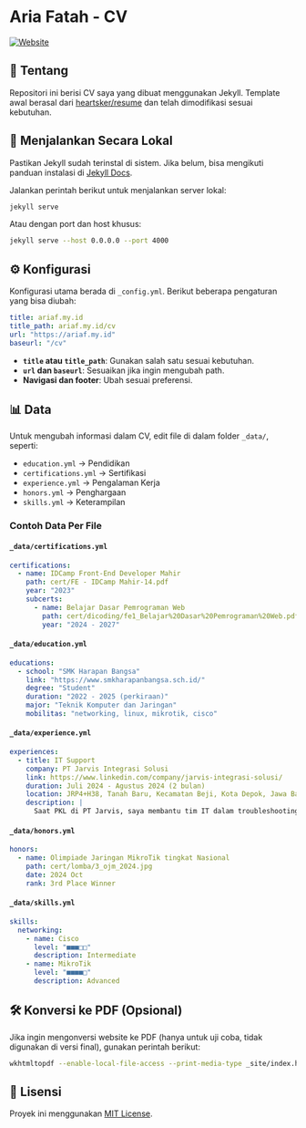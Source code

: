 # Aria Fatah - CV

[![Website](https://img.shields.io/badge/Website-ariaf.my.id-blue)](https://ariaf.my.id/cv)

## 📌 Tentang
Repositori ini berisi CV saya yang dibuat menggunakan Jekyll. Template awal berasal dari [heartsker/resume](https://github.com/heartsker/resume) dan telah dimodifikasi sesuai kebutuhan.

## 🚀 Menjalankan Secara Lokal
Pastikan Jekyll sudah terinstal di sistem. Jika belum, bisa mengikuti panduan instalasi di [Jekyll Docs](https://jekyllrb.com/docs/installation/).

Jalankan perintah berikut untuk menjalankan server lokal:
```bash
jekyll serve
```
Atau dengan port dan host khusus:
```bash
jekyll serve --host 0.0.0.0 --port 4000
```

## ⚙️ Konfigurasi
Konfigurasi utama berada di `_config.yml`. Berikut beberapa pengaturan yang bisa diubah:

```yaml
title: ariaf.my.id
title_path: ariaf.my.id/cv
url: "https://ariaf.my.id"
baseurl: "/cv"
```
- **`title` atau `title_path`**: Gunakan salah satu sesuai kebutuhan.
- **`url` dan `baseurl`**: Sesuaikan jika ingin mengubah path.
- **Navigasi dan footer**: Ubah sesuai preferensi.

## 📊 Data
Untuk mengubah informasi dalam CV, edit file di dalam folder `_data/`, seperti:
- `education.yml` → Pendidikan
- `certifications.yml` → Sertifikasi
- `experience.yml` → Pengalaman Kerja
- `honors.yml` → Penghargaan
- `skills.yml` → Keterampilan

### Contoh Data Per File
#### `_data/certifications.yml`
```yaml
certifications:
  - name: IDCamp Front-End Developer Mahir
    path: cert/FE - IDCamp Mahir-14.pdf
    year: "2023"
    subcerts:
      - name: Belajar Dasar Pemrograman Web
        path: cert/dicoding/fe1_Belajar%20Dasar%20Pemrograman%20Web.pdf
        year: "2024 - 2027"
```

#### `_data/education.yml`
```yaml
educations:
  - school: "SMK Harapan Bangsa"
    link: "https://www.smkharapanbangsa.sch.id/"
    degree: "Student"
    duration: "2022 - 2025 (perkiraan)"
    major: "Teknik Komputer dan Jaringan"
    mobilitas: "networking, linux, mikrotik, cisco"
```

#### `_data/experience.yml`
```yaml
experiences:
  - title: IT Support
    company: PT Jarvis Integrasi Solusi
    link: https://www.linkedin.com/company/jarvis-integrasi-solusi/
    duration: Juli 2024 - Agustus 2024 (2 bulan)
    location: JRP4+H38, Tanah Baru, Kecamatan Beji, Kota Depok, Jawa Barat 16426
    description: |
      Saat PKL di PT Jarvis, saya membantu tim IT dalam troubleshooting, instalasi sistem, dukungan pengguna, dan pemeliharaan jaringan, meningkatkan keterampilan problem-solving serta pemahaman peran IT Support.
```

#### `_data/honors.yml`
```yaml
honors:
  - name: Olimpiade Jaringan MikroTik tingkat Nasional
    path: cert/lomba/3_ojm_2024.jpg
    date: 2024 Oct
    rank: 3rd Place Winner
```

#### `_data/skills.yml`
```yaml
skills:
  networking:
    - name: Cisco
      level: "■■■□□"
      description: Intermediate
    - name: MikroTik
      level: "■■■■□"
      description: Advanced
```

## 🛠️ Konversi ke PDF (Opsional)
Jika ingin mengonversi website ke PDF (hanya untuk uji coba, tidak digunakan di versi final), gunakan perintah berikut:
```bash
wkhtmltopdf --enable-local-file-access --print-media-type _site/index.html resume.pdf
```

## 📄 Lisensi
Proyek ini menggunakan [MIT License](https://github.com/heartsker/resume/blob/gh-pages/LICENSE).
